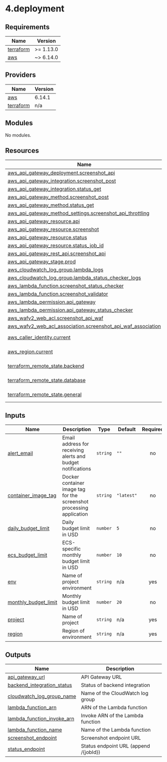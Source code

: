 # 4.deployment

<!-- BEGIN_TF_DOCS -->
## Requirements

| Name | Version |
|------|---------|
| <a name="requirement_terraform"></a> [terraform](#requirement\_terraform) | >= 1.13.0 |
| <a name="requirement_aws"></a> [aws](#requirement\_aws) | ~> 6.14.0 |

## Providers

| Name | Version |
|------|---------|
| <a name="provider_aws"></a> [aws](#provider\_aws) | 6.14.1 |
| <a name="provider_terraform"></a> [terraform](#provider\_terraform) | n/a |

## Modules

No modules.

## Resources

| Name | Type |
|------|------|
| [aws_api_gateway_deployment.screenshot_api](https://registry.terraform.io/providers/hashicorp/aws/latest/docs/resources/api_gateway_deployment) | resource |
| [aws_api_gateway_integration.screenshot_post](https://registry.terraform.io/providers/hashicorp/aws/latest/docs/resources/api_gateway_integration) | resource |
| [aws_api_gateway_integration.status_get](https://registry.terraform.io/providers/hashicorp/aws/latest/docs/resources/api_gateway_integration) | resource |
| [aws_api_gateway_method.screenshot_post](https://registry.terraform.io/providers/hashicorp/aws/latest/docs/resources/api_gateway_method) | resource |
| [aws_api_gateway_method.status_get](https://registry.terraform.io/providers/hashicorp/aws/latest/docs/resources/api_gateway_method) | resource |
| [aws_api_gateway_method_settings.screenshot_api_throttling](https://registry.terraform.io/providers/hashicorp/aws/latest/docs/resources/api_gateway_method_settings) | resource |
| [aws_api_gateway_resource.api](https://registry.terraform.io/providers/hashicorp/aws/latest/docs/resources/api_gateway_resource) | resource |
| [aws_api_gateway_resource.screenshot](https://registry.terraform.io/providers/hashicorp/aws/latest/docs/resources/api_gateway_resource) | resource |
| [aws_api_gateway_resource.status](https://registry.terraform.io/providers/hashicorp/aws/latest/docs/resources/api_gateway_resource) | resource |
| [aws_api_gateway_resource.status_job_id](https://registry.terraform.io/providers/hashicorp/aws/latest/docs/resources/api_gateway_resource) | resource |
| [aws_api_gateway_rest_api.screenshot_api](https://registry.terraform.io/providers/hashicorp/aws/latest/docs/resources/api_gateway_rest_api) | resource |
| [aws_api_gateway_stage.prod](https://registry.terraform.io/providers/hashicorp/aws/latest/docs/resources/api_gateway_stage) | resource |
| [aws_cloudwatch_log_group.lambda_logs](https://registry.terraform.io/providers/hashicorp/aws/latest/docs/resources/cloudwatch_log_group) | resource |
| [aws_cloudwatch_log_group.lambda_status_checker_logs](https://registry.terraform.io/providers/hashicorp/aws/latest/docs/resources/cloudwatch_log_group) | resource |
| [aws_lambda_function.screenshot_status_checker](https://registry.terraform.io/providers/hashicorp/aws/latest/docs/resources/lambda_function) | resource |
| [aws_lambda_function.screenshot_validator](https://registry.terraform.io/providers/hashicorp/aws/latest/docs/resources/lambda_function) | resource |
| [aws_lambda_permission.api_gateway](https://registry.terraform.io/providers/hashicorp/aws/latest/docs/resources/lambda_permission) | resource |
| [aws_lambda_permission.api_gateway_status_checker](https://registry.terraform.io/providers/hashicorp/aws/latest/docs/resources/lambda_permission) | resource |
| [aws_wafv2_web_acl.screenshot_api_waf](https://registry.terraform.io/providers/hashicorp/aws/latest/docs/resources/wafv2_web_acl) | resource |
| [aws_wafv2_web_acl_association.screenshot_api_waf_association](https://registry.terraform.io/providers/hashicorp/aws/latest/docs/resources/wafv2_web_acl_association) | resource |
| [aws_caller_identity.current](https://registry.terraform.io/providers/hashicorp/aws/latest/docs/data-sources/caller_identity) | data source |
| [aws_region.current](https://registry.terraform.io/providers/hashicorp/aws/latest/docs/data-sources/region) | data source |
| [terraform_remote_state.backend](https://registry.terraform.io/providers/hashicorp/terraform/latest/docs/data-sources/remote_state) | data source |
| [terraform_remote_state.database](https://registry.terraform.io/providers/hashicorp/terraform/latest/docs/data-sources/remote_state) | data source |
| [terraform_remote_state.general](https://registry.terraform.io/providers/hashicorp/terraform/latest/docs/data-sources/remote_state) | data source |

## Inputs

| Name | Description | Type | Default | Required |
|------|-------------|------|---------|:--------:|
| <a name="input_alert_email"></a> [alert\_email](#input\_alert\_email) | Email address for receiving alerts and budget notifications | `string` | `""` | no |
| <a name="input_container_image_tag"></a> [container\_image\_tag](#input\_container\_image\_tag) | Docker container image tag for the screenshot processing application | `string` | `"latest"` | no |
| <a name="input_daily_budget_limit"></a> [daily\_budget\_limit](#input\_daily\_budget\_limit) | Daily budget limit in USD | `number` | `5` | no |
| <a name="input_ecs_budget_limit"></a> [ecs\_budget\_limit](#input\_ecs\_budget\_limit) | ECS-specific monthly budget limit in USD | `number` | `10` | no |
| <a name="input_env"></a> [env](#input\_env) | Name of project environment | `string` | n/a | yes |
| <a name="input_monthly_budget_limit"></a> [monthly\_budget\_limit](#input\_monthly\_budget\_limit) | Monthly budget limit in USD | `number` | `20` | no |
| <a name="input_project"></a> [project](#input\_project) | Name of project | `string` | n/a | yes |
| <a name="input_region"></a> [region](#input\_region) | Region of environment | `string` | n/a | yes |

## Outputs

| Name | Description |
|------|-------------|
| <a name="output_api_gateway_url"></a> [api\_gateway\_url](#output\_api\_gateway\_url) | API Gateway URL |
| <a name="output_backend_integration_status"></a> [backend\_integration\_status](#output\_backend\_integration\_status) | Status of backend integration |
| <a name="output_cloudwatch_log_group_name"></a> [cloudwatch\_log\_group\_name](#output\_cloudwatch\_log\_group\_name) | Name of the CloudWatch log group |
| <a name="output_lambda_function_arn"></a> [lambda\_function\_arn](#output\_lambda\_function\_arn) | ARN of the Lambda function |
| <a name="output_lambda_function_invoke_arn"></a> [lambda\_function\_invoke\_arn](#output\_lambda\_function\_invoke\_arn) | Invoke ARN of the Lambda function |
| <a name="output_lambda_function_name"></a> [lambda\_function\_name](#output\_lambda\_function\_name) | Name of the Lambda function |
| <a name="output_screenshot_endpoint"></a> [screenshot\_endpoint](#output\_screenshot\_endpoint) | Screenshot endpoint URL |
| <a name="output_status_endpoint"></a> [status\_endpoint](#output\_status\_endpoint) | Status endpoint URL (append /{jobId}) |
<!-- END_TF_DOCS -->
